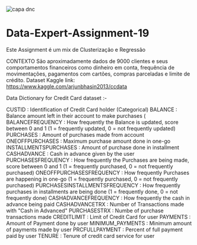 ![capa dnc](https://user-images.githubusercontent.com/87284229/143664963-f4d66e0d-800b-4d11-b8fb-cbe5c9423344.png)


# Data-Expert-Assignment-19
Este Assignment é um mix de Clusterização e Regressão

CONTEXTO 
 São aproximadamente dados de 9000 clientes e seus comportamentos financeiros como dinheiro em conta, frequência de movimentações, pagamentos com cartões, compras parceladas e limite de crédito. 
Dataset Kaggle link:
https://www.kaggle.com/arjunbhasin2013/ccdata


Data Dictionary for Credit Card dataset :-

CUSTID : Identification of Credit Card holder (Categorical)
BALANCE : Balance amount left in their account to make purchases (
BALANCEFREQUENCY : How frequently the Balance is updated, score between 0 and 1 (1 = frequently updated, 0 = not frequently updated)
PURCHASES : Amount of purchases made from account
ONEOFFPURCHASES : Maximum purchase amount done in one-go
INSTALLMENTSPURCHASES : Amount of purchase done in installment
CASHADVANCE : Cash in advance given by the user
PURCHASESFREQUENCY : How frequently the Purchases are being made, score between 0 and 1 (1 = frequently purchased, 0 = not frequently purchased)
ONEOFFPURCHASESFREQUENCY : How frequently Purchases are happening in one-go (1 = frequently purchased, 0 = not frequently purchased)
PURCHASESINSTALLMENTSFREQUENCY : How frequently purchases in installments are being done (1 = frequently done, 0 = not frequently done)
CASHADVANCEFREQUENCY : How frequently the cash in advance being paid
CASHADVANCETRX : Number of Transactions made with "Cash in Advanced"
PURCHASESTRX : Numbe of purchase transactions made
CREDITLIMIT : Limit of Credit Card for user
PAYMENTS : Amount of Payment done by user
MINIMUM_PAYMENTS : Minimum amount of payments made by user
PRCFULLPAYMENT : Percent of full payment paid by user
TENURE : Tenure of credit card service for user
